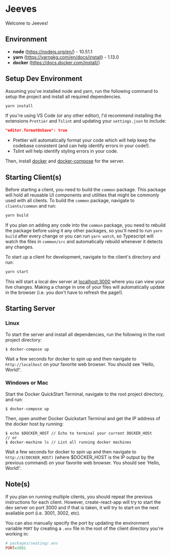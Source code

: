 # Jeeves
Welcome to Jeeves!

## Environment
+ **node** (https://nodejs.org/en/) - 10.51.1
+ **yarn** (https://yarnpkg.com/en/docs/install) - 1.13.0
+ **docker** (https://docs.docker.com/install/)

## Setup Dev Environment
Assuming you've installed node and yarn, run the following command to setup the project and install all required dependencies.

```bash
yarn install
```

If you're using VS Code (or any other editor), I'd recommend installing the extensions `Prettier` and `Tslint` and updating your `settings.json` to include:
```json
"editor.formatOnSave": true
```
- Prettier will automatically format your code which will help keep the codebase consistent (and can help identify errors in your code!).
- Tslint will help identify styling errors in your code.

Then, install [docker](https://docs.docker.com/toolbox/toolbox_install_windows/)
and [docker-compose](https://docs.docker.com/compose/install/) for the server.

## Starting Client(s)
Before starting a client, you need to build the `common` package. This package will hold all reusable UI components and utilities that might be commonly used with all clients. To build the `common` package, navigate to `clients/common` and run:
```bash
yarn build
```
If you plan on adding any code into the `common` package, you need to rebuild the package before using it any other packages, so you'll need to run `yarn build` after every change or you can run `yarn watch`, so Typescript will watch the files in `common/src` and automatically rebuild whenever it detects any changes.

To start up a client for development, navigate to the client's directory and run:
```bash
yarn start
```

This will start a local dev server at [localhost:3000](http://localhost:3000) where you can view your live changes. Making a change in one of your files will automatically update in the browser (i.e. you don't have to refresh the page!).

## Starting Server
### Linux
To start the server and install all dependencies, run the following in the root
project directory:
```
$ docker-compose up
```

Wait a few seconds for docker to spin up and then navigate to
``http://localhost`` on your favorite web browser. You should see 'Hello,
World!'.

### Windows or Mac
Start the Docker QuickStart Terminal, navigate to the root project directory,
and run:
```
$ docker-compose up
```

Then, open another Docker Quickstart Terminal and get the IP address of the
docker host by running:
```
$ echo $DOCKER_HOST // Echo to terminal your current DOCKER_HOSt
// or
$ docker-machine ls // List all running docker machines
```

Wait a few seconds for docker to spin up and then navigate to
``http://$(DOCKER_HOST)`` (where $DOCKER_HOST is the IP output by the previous
command) on your favorite web browser. You should see 'Hello, World!'.

## Note(s)
If you plan on running multiple clients, you should repeat the previous instructions for each client. However, create-react-app will try to start the dev server on port 3000 and if that is taken, it will try to start on the next available port (i.e. 3001, 3002, etc).

You can also manually specify the port by updating the environment variable `PORT` by creating a `.env` file in the root of the client directory you're working in:
```ini
# packages/seating/.env
PORT=3001
```
